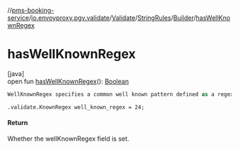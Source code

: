 //[pms-booking-service](../../../../../index.md)/[io.envoyproxy.pgv.validate](../../../index.md)/[Validate](../../index.md)/[StringRules](../index.md)/[Builder](index.md)/[hasWellKnownRegex](has-well-known-regex.md)

# hasWellKnownRegex

[java]\
open fun [hasWellKnownRegex](has-well-known-regex.md)(): [Boolean](https://kotlinlang.org/api/core/kotlin-stdlib/kotlin/-boolean/index.html)

```kotlin
WellKnownRegex specifies a common well known pattern defined as a regex.

```
`.validate.KnownRegex well_known_regex = 24;`

#### Return

Whether the wellKnownRegex field is set.